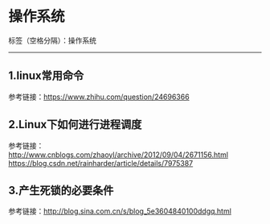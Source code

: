 ﻿# 操作系统

标签（空格分隔）：操作系统

---

<h2>1.linux常用命令</h2>

参考链接：https://www.zhihu.com/question/24696366</br>

<h2>2.Linux下如何进行进程调度</h2>

参考链接：http://www.cnblogs.com/zhaoyl/archive/2012/09/04/2671156.html</br>
         https://blog.csdn.net/rainharder/article/details/7975387</br>

<h2>3.产生死锁的必要条件</h2>

参考链接：http://blog.sina.com.cn/s/blog_5e3604840100ddgq.html</br>














